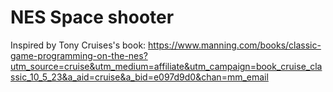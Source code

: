 
# NES Space shooter

Inspired by Tony Cruises's book: https://www.manning.com/books/classic-game-programming-on-the-nes?utm_source=cruise&utm_medium=affiliate&utm_campaign=book_cruise_classic_10_5_23&a_aid=cruise&a_bid=e097d9d0&chan=mm_email
